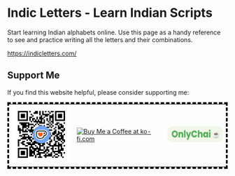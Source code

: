 # Indic Letters - Learn Indian Scripts

Start learning Indian alphabets online. Use this page as a handy reference to see and practice writing all the letters and their combinations.

https://indicletters.com/

## Support Me

If you find this website helpful, please consider supporting me:

<table style="border:4px dashed black;">
  <tr>
    <td><img src="assets/qr-code.png" width="150"/></td>
    <td><a href='https://ko-fi.com/N4N61MYBBT' target='_blank'><img height='36' style='border:0px;height:36px;' src='https://storage.ko-fi.com/cdn/kofi6.png?v=6' border='0' alt='Buy Me a Coffee at ko-fi.com' /></a></td>
    <td><a href='https://onlychai.neocities.org/support.html?name=Chandu&upi=chandujr-2%40okhdfcbank' target='_blank'><img height='36' style='border:0px;height:36px;' src='assets/buy-indian.png' border='0' alt='Use UPI Payment Gateway' /></a></td>
  </tr>
</table>
